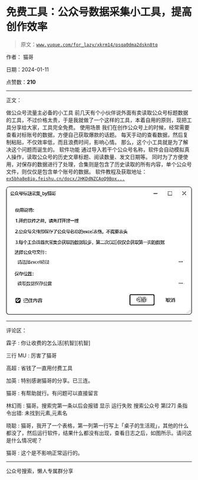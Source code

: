 # 免费工具：公众号数据采集小工具，提高创作效率

> 原文：[`www.yuque.com/for_lazy/xkrm14/psqa0dma2dskn8tq`](https://www.yuque.com/for_lazy/xkrm14/psqa0dma2dskn8tq)

作者： 猫哥

日期：2024-01-11

点赞数：**210**

* * *

正文：

做公众号流量主必备的小工具
前几天有个小伙伴说外面有卖读取公众号标题数据的工具，不过价格太贵，于是我就做了一个这样的工具，本着自用的原则，现把工具分享给大家，工具完全免费。 使用场景
我们在创作公众号上的时候，经常需要查看对标账号的数据，方便自己获取爆款的话题。 每天手动的查看数据，然后复制粘贴，不仅效率低，而且浪费时间，影响心情。
那么，这个小工具就是为了解决这个问题而诞生的。 软件功能 通过导入若干个公众号名称，软件会自动模拟真人操作，读取公众号的历史文章标题、阅读数量、发文日期等。
同时为了方便使用，对保存的数据进行了处理，合集则是包含了历史读取的所有内容，单个公众号文件，则仅仅是包含单个账号的数据。 软件教程及获取地址：
[`ex5bha8e8ip.feishu.cn/docx/JHKDdNZCAoQ9Box...`](https://ex5bha8e8ip.feishu.cn/docx/JHKDdNZCAoQ9BoxC5Ryc8ttUn8A) 

![](img/691dca8e65c69fc66db2ee182f6568d5.png)

* * *

评论区：

霖子 : 你让收费的怎么活[机智][机智]

三行 MU : 厉害了猫哥

高超 : 省钱了一直用付费工具

加英 : 特别感谢猫哥的分享。已三连。

猫哥 : 有帮助就行。有问题可以直接留言

林幻雨 : 猫哥。搜索完第一条以后会报错 显示 运行失败 搜索公众号 第[27] 条指令出错: 未找到元素,元素名

晓聪 : 猫哥，我开了一个表格，第一列第一行写上「桌子的生活观」，其他的什么都没了，然后运行软件，结果什么都没有出现，查看日志之后，如图所示。请问这是什么情况呢？

猫哥 : 这个是不影响正常运行的。

* * *

公众号搜索，懒人专属群分享